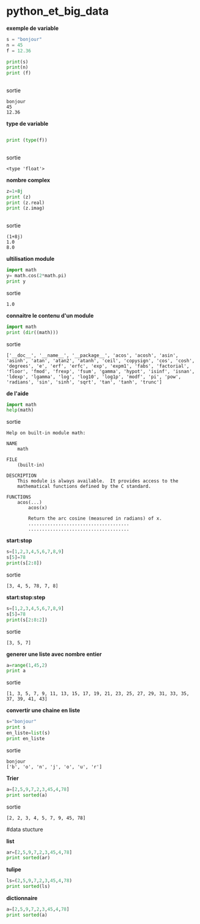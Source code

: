 # python_et_big_data

**exemple de variable**

```python
s = "bonjour"
n = 45
f = 12.36

print(s)
print(n)
print (f)
  
```
sortie
```
bonjour
45
12.36
```

**type de variable**

```python

print (type(f))
  
```
sortie
```
<type 'float'>
```
**nombre complex**

```python
z=1+8j
print (z)
print (z.real)
print (z.imag)
  
```
sortie
```
(1+8j)
1.0
8.0
```
**ultilisation module**

```python
import math
y= math.cos(2*math.pi)
print y
```
sortie
```
1.0
```
**connaitre le contenu d'un module**

```python
import math
print (dir((math)))
```
sortie
```
['__doc__', '__name__', '__package__', 'acos', 'acosh', 'asin', 'asinh', 'atan', 'atan2', 'atanh', 'ceil', 'copysign', 'cos', 'cosh', 'degrees', 'e', 'erf', 'erfc', 'exp', 'expm1', 'fabs', 'factorial', 'floor', 'fmod', 'frexp', 'fsum', 'gamma', 'hypot', 'isinf', 'isnan', 'ldexp', 'lgamma', 'log', 'log10', 'log1p', 'modf', 'pi', 'pow', 'radians', 'sin', 'sinh', 'sqrt', 'tan', 'tanh', 'trunc']

```
**de l'aide**

```python
import math
help(math)
```
sortie
```
Help on built-in module math:

NAME
    math

FILE
    (built-in)

DESCRIPTION
    This module is always available.  It provides access to the
    mathematical functions defined by the C standard.

FUNCTIONS
    acos(...)
        acos(x)
        
        Return the arc cosine (measured in radians) of x.
        .....................................
        .....................................
```

**start:stop**

```python
s=[1,2,3,4,5,6,7,8,9]
s[5]=78
print(s[2:8])
```
sortie
```
[3, 4, 5, 78, 7, 8]
```
**start:stop:step**
```python
s=[1,2,3,4,5,6,7,8,9]
s[5]=78
print(s[2:8:2])
```
sortie
```
[3, 5, 7]
```
**generer une liste avec nombre entier**
```python
a=range(1,45,2)
print a
```
sortie
```
[1, 3, 5, 7, 9, 11, 13, 15, 17, 19, 21, 23, 25, 27, 29, 31, 33, 35, 37, 39, 41, 43]
```
**convertir une chaine en liste**

```python
s="bonjour"
print s
en_liste=list(s)
print en_liste
```
sortie
```
bonjour
['b', 'o', 'n', 'j', 'o', 'u', 'r']
```
**Trier**

```python
a=[2,5,9,7,2,3,45,4,78]
print sorted(a)
```
sortie
```
[2, 2, 3, 4, 5, 7, 9, 45, 78]
```
#data stucture

**list**
```python
ar=[2,5,9,7,2,3,45,4,78]
print sorted(ar)
```
**tulipe**
```python
ls=(2,5,9,7,2,3,45,4,78)
print sorted(ls)
```
**dictionnaire**
```python
a=[2,5,9,7,2,3,45,4,78]
print sorted(a)
```